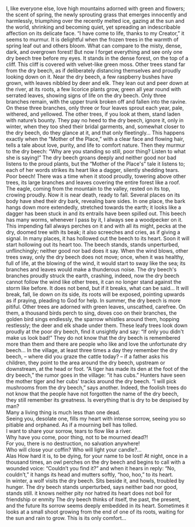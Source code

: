 I, like everyone else, love high mountains adorned with green and flowers; the scent of spring, the newly sprouting grass that emerges innocently and harmlessly, triumphing over the recently melted ice, gazing at the sun and the world, shrinking and becoming quiet, yet spreading an indescribable affection on its delicate face.
“I have come to life, thanks to my Creator,” it seems to murmur. 
It is delightful when the frozen trees in the warmth of spring leaf out and others bloom. 
What can compare to the misty, dense, dark, and overgrown forest! 
But now I forget everything and see only one dry beech tree before my eyes. 
It stands in the dense forest, on the top of a cliff. 
This cliff is covered with velvet-like green moss. 
Other trees stand far from the dry beech, as if deliberately distancing themselves and proudly looking down on it. 
Near the dry beech, a few raspberry bushes have grown, with leaves nibbled by deer and elk. 
They lean out and peer down at the river, at its roots, a few licorice plants grow, green all year round with serrated leaves, showing signs of life on the dry beech. 
Only three branches remain, with the upper trunk broken off and fallen into the ravine. 
On these three branches, only three or four leaves sprout each year, pale, withered, and yellowed. 
The other trees, if you look at them, stand laden with nature’s bounty. 
They pay no heed to the dry beech, ignore it, only in winter, when they too shed their bridal garments, and, somewhat closer to the dry beech, do they glance at it, and that only fleetingly… 
This happens exactly when the “Mother of the Place,” with a clear face and flowing hair, tells a tale about love, purity, and life to comfort nature. 
Then they murmur to the dry beech: “Why are you standing so still, poor thing? Listen to what she is saying!” 
The dry beech groans deeply and neither good nor bad listens to the proud plants, but the “Mother of the Place's” tale it listens to; each of her words strikes its heart like a dagger, silently shedding tears.
Poor beech! 
There was a time when it stood proudly, towering above other trees, its large branches and leaves covering the entire forest like a roof. 
The eagle, coming from the mountain to the valley, rested on its top, crowing proudly. 
Now it is near death, ready to fall.
Several places on its body have shed their dry bark, revealing bare sides. 
In one place, the bark hangs down more extendedly, stretched towards the earth; it looks like a dagger has been stuck in and its entrails have been spilled out. 
This beech has many worms, whenever I pass by it, I always see a woodpecker on it. 
This impending fall always perches on it and with all its might, pecks at the dry, doomed tree with its beak; it also screeches and cries, as if giving a signal. 
In many places, it has hollowed out the beech to its heart. 
Soon it will start hollowing out its heart too. 
The beech stands, stands unperturbed, unflinchingly; neither good nor bad does it say. 
When the wind blows, other trees sway, only the dry beech does not move; once, when it was healthy, full of life, at the blowing of the wind, it would start to sway like the sea; its branches and leaves would make a thunderous noise. 
The dry beech's branches proudly struck the earth, crashing, indeed, now the dry beech cannot follow the wind like other trees, it can no longer stand against the storm like before. 
It does not bend, but if it breaks, what can be said… 
It will break, fall, lie down on its side, its roots will be exposed, pointing upwards as if praying, pleading to God for help. 
In summer, the dry beech is more pitiful. 
Other trees are adorned with green leaves, unscathed, carefree. 
On them, a thousand birds perch to sing, doves coo on their branches, the golden bird sings endlessly, the sparrow whistles around them, hopping restlessly; the deer and elk shade under them. 
These leafy trees look down proudly at the poor dry beech, find it unsightly and say: “If only you didn't make us look bad!”
They do not know that the dry beech is remembered more than them and there are people who like and love the unfortunate dry beech… 
In the village, at least three times a day they remember the dry beech, – where did you graze the cattle today? – if a father asks his children, they point to the area around the dry beech, upstream or downstream, at the head or foot.
“A tiger has made its den at the foot of the dry beech,” the rumor goes in the village: “it has cubs.” 
Hunters have seen the mother tiger and her cubs' tracks around the dry beech.
“I will pick mushrooms from the dry beech,” says another.
Indeed, the foolish trees do not know that the people have not forgotten the name of the dry beech, they still remember its greatness.
Is everything that is dry to be despised by man?  
Many a living thing is much less than one dead.  
Seeing you, desolate one, fills my heart with intense sorrow, seeing you so pitiable and orphaned. 
As if a mourning bell has tolled.  
I want to share your sorrow, tears to flow like a river.  
Why have you come, poor thing, not to be mourned dead?!  
For you, there is no destruction, no salvation anywhere!  
Who will close your coffin?
Who will light your candle?...  
Alas
How hard it is, to be dying, for your name to be lost!
At night, once in a thousand times, an owl perches on the dry beech and begins to call with a wounded voice: “Couldn’t you find it?” and when it hears in reply: “No, couldn’t,” it hangs its head and mutters softly, “hoo, hoo,” to its heart.  
In winter, a wolf visits the dry beech.
Sits beside it, and howls, troubled by hunger. 
The dry beech stands unperturbed, says neither bad nor good, stands still.
it knows neither pity nor hatred 
its heart does not boil for friendship or enmity
The dry beech thinks of itself, the past, the present, and the future
Its sorrow seems deeply embedded in its heart. 
Sometimes it looks at a small shoot growing from the end of one of its roots, waiting for the sun and rain to grow. 
This is its only comfort…